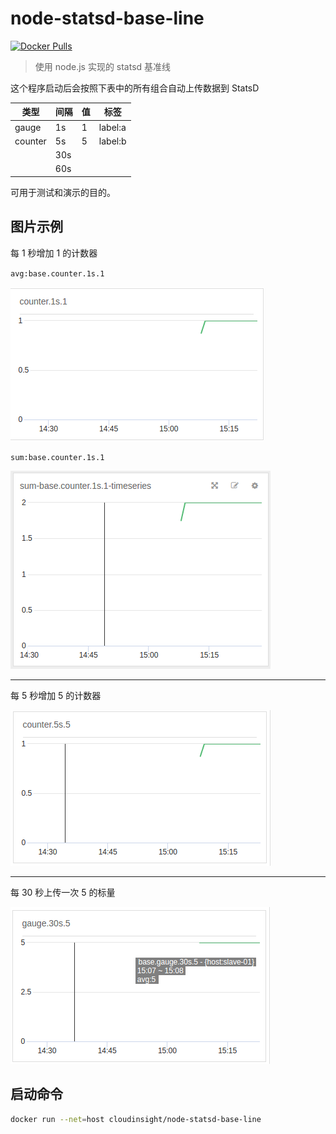 # node-statsd-base-line

[![Docker Pulls](https://img.shields.io/docker/pulls/cloudinsight/node-statsd-base-line.svg?style=flat-square)]()

> 使用 node.js 实现的 statsd 基准线

这个程序启动后会按照下表中的所有组合自动上传数据到 StatsD

|  类型   |  间隔   |  值    |  标签    |
| ------- | ------ |  ----- | ------- |
| gauge   |   1s   |   1    | label:a |
| counter |   5s   |   5    | label:b |
|         |   30s  |        |         |
|         |   60s  |        |         |

可用于测试和演示的目的。

## 图片示例

每 1 秒增加 1 的计数器

`avg:base.counter.1s.1`

![](https://github.com/cloudinsight/node-statsd-base-line/raw/master/docs/chart_01.png)

`sum:base.counter.1s.1` 

![](https://github.com/cloudinsight/node-statsd-base-line/raw/master/docs/chart_04.png) 

-----

每 5 秒增加 5 的计数器

![](https://github.com/cloudinsight/node-statsd-base-line/raw/master/docs/chart_02.png)

-----

每 30 秒上传一次 5 的标量

![](https://github.com/cloudinsight/node-statsd-base-line/raw/master/docs/chart_03.png)

## 启动命令

```sh
docker run --net=host cloudinsight/node-statsd-base-line
```

